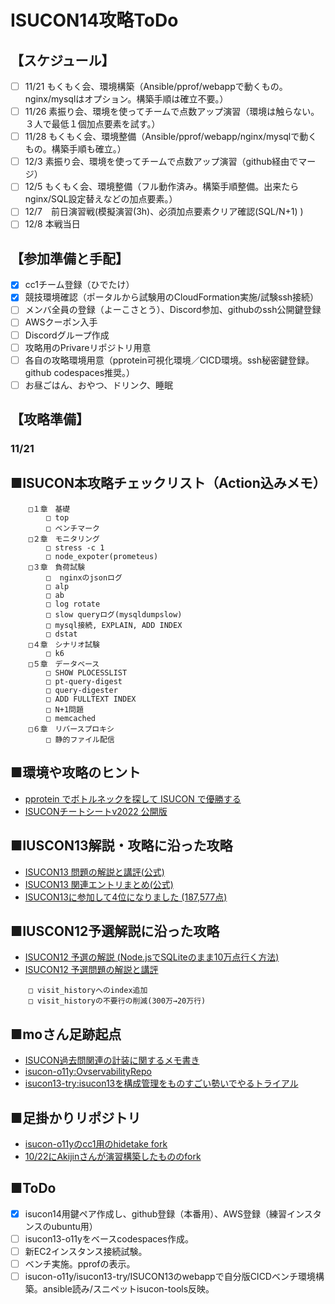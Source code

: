 # ISUCON14攻略ToDo

## 【スケジュール】
- [ ] 11/21 もくもく会、環境構築（Ansible/pprof/webappで動くもの。nginx/mysqlはオプション。構築手順は確立不要。）
- [ ] 11/26 素振り会、環境を使ってチームで点数アップ演習（環境は触らない。３人で最低１個加点要素を試す。）
- [ ] 11/28 もくもく会、環境整備（Ansible/pprof/webapp/nginx/mysqlで動くもの。構築手順も確立。）
- [ ] 12/3  素振り会、環境を使ってチームで点数アップ演習（github経由でマージ）
- [ ] 12/5  もくもく会、環境整備（フル動作済み。構築手順整備。出来たらnginx/SQL設定替えなどの加点要素。）
- [ ] 12/7　前日演習戦(模擬演習(3h)、必須加点要素クリア確認(SQL/N+1) )
- [ ] 12/8  本戦当日

## 【参加準備と手配】
- [x] cc1チーム登録（ひでたけ）
- [x] 競技環境確認（ポータルから試験用のCloudFormation実施/試験ssh接続）  
- [ ] メンバ全員の登録（よーこさとう）、Discord参加、githubのssh公開鍵登録
- [ ] AWSクーポン入手
- [ ] Discordグループ作成
- [ ] 攻略用のPrivareリポジトリ用意
- [ ] 各自の攻略環境用意（pprotein可視化環境／CICD環境。ssh秘密鍵登録。github codespaces推奨。）
- [ ] お昼ごはん、おやつ、ドリンク、睡眠

## 【攻略準備】
### 11/21

## ■ISUCON本攻略チェックリスト（Action込みメモ）
```
	□１章　基礎
		□ top
		□ ベンチマーク
	□２章　モニタリング
		□ stress -c 1
		□ node_expoter(prometeus)
	□３章　負荷試験
		□  nginxのjsonログ
		□ alp
		□ ab
		□ log rotate
		□ slow queryログ(mysqldumpslow)
		□ mysql接続, EXPLAIN, ADD INDEX
		□ dstat
	□４章　シナリオ試験
		□ k6
	□５章　データベース
		□ SHOW PLOCESSLIST
		□ pt-query-digest
		□ query-digester
		□ ADD FULLTEXT INDEX
		□ N+1問題
		□ memcached
	□６章　リバースプロキシ
		□ 静的ファイル配信
```
## ■環境や攻略のヒント
- [pprotein でボトルネックを探して ISUCON で優勝する](https://zenn.dev/team_soda/articles/20231206000000)
- [ISUCONチートシートv2022 公開版](https://hackmd.io/@to-hutohu/isucon2022)

## ■IUSCON13解説・攻略に沿った攻略
- [ISUCON13 問題の解説と講評(公式)](https://isucon.net/archives/58001272.html)
- [ISUCON13 関連エントリまとめ(公式)](https://isucon.net/archives/57991509.html)
- [ISUCON13に参加して4位になりました (187,577点)](https://blog.p1ass.com/posts/isucon13/)

## ■IUSCON12予選解説に沿った攻略
- [ISUCON12 予選の解説 (Node.jsでSQLiteのまま10万点行く方法)](https://isucon.net/archives/56842718.html)  
- [ISUCON12 予選問題の解説と講評](https://isucon.net/archives/56850281.html)  
```
	□ visit_historyへのindex追加
	□ visit_historyの不要行の削減(300万→20万行)
```
## ■moさん足跡起点
- [ISUCON過去問関連の計装に関するメモ書き](https://qiita.com/mo124121/items/d99ca8fb39ed54237e9b)
- [isucon-o11y:OvservabilityRepo](https://github.com/mo124121/isucon-o11y/tree/main)
- [isucon13-try:isucon13を構成管理をものすごい勢いでやるトライアル](https://github.com/mo124121/isucon13-try/tree/main)

## ■足掛かりリポジトリ
- [isucon-o11yのcc1用のhidetake fork](https://github.com/HideakiTakechi/isucon-o11y-isucon13f1)
- [10/22にAkijinさんが演習構築したもののfork](https://github.com/HideakiTakechi/isucon13)

## ■ToDo
- [x] isucon14用鍵ペア作成し、github登録（本番用）、AWS登録（練習インスタンスのubuntu用）
- [ ] isucon13-o11yをベースcodespaces作成。
- [ ] 新EC2インスタンス接続試験。
- [ ] ベンチ実施。pprofの表示。
- [ ] isucon-o11y/isucon13-try/ISUCON13のwebappで自分版CICDベンチ環境構築。ansible読み/スニペットisucon-tools反映。
